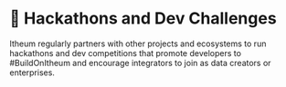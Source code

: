 # 💪 Hackathons and Dev Challenges

Itheum regularly partners with other projects and ecosystems to run hackathons and dev competitions that promote developers to #BuildOnItheum and encourage integrators to join as data creators or enterprises.
